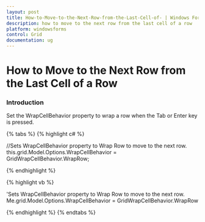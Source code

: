 ```yaml
---
layout: post
title: How-to-Move-to-the-Next-Row-from-the-Last-Cell-of- | Windows Forms | Syncfusion
description: how to move to the next row from the last cell of a row
platform: windowsforms
control: Grid
documentation: ug
---
```


# How to Move to the Next Row from the Last Cell of a Row

### Introduction

Set the WrapCellBehavior property to wrap a row when the Tab or Enter key is pressed.

{% tabs %}
{% highlight c# %}

//Sets WrapCellBehavior property to Wrap Row to move to the next row.
this.grid.Model.Options.WrapCellBehavior = GridWrapCellBehavior.WrapRow; 

{% endhighlight %}

{% highlight vb %}

'Sets WrapCellBehavior property to Wrap Row to move to the next row.
Me.grid.Model.Options.WrapCellBehavior = GridWrapCellBehavior.WrapRow

{% endhighlight %}
{% endtabs %}
